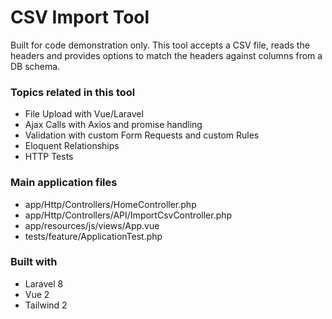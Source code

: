 # CSV Import Tool

Built for code demonstration only. This tool accepts a CSV file, reads the headers and provides options to match the headers against columns from a DB schema.

### Topics related in this tool
- File Upload with Vue/Laravel
- Ajax Calls with Axios and promise handling
- Validation with custom Form Requests and custom Rules
- Eloquent Relationships
- HTTP Tests

### Main application files
- app/Http/Controllers/HomeController.php
- app/Http/Controllers/API/ImportCsvController.php
- app/resources/js/views/App.vue
- tests/feature/ApplicationTest.php

### Built with
- Laravel 8
- Vue 2
- Tailwind 2
